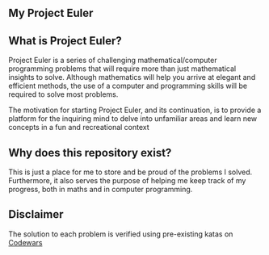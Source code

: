## My Project Euler

## What is Project Euler?
Project Euler is a series of challenging mathematical/computer programming problems that will require more than just mathematical insights to solve. Although mathematics will help you arrive at elegant and efficient methods, the use of a computer and programming skills will be required to solve most problems.

The motivation for starting Project Euler, and its continuation, is to provide a platform for the inquiring mind to delve into unfamiliar areas and learn new concepts in a fun and recreational context

## Why does this repository exist?
This is just a place for me to store and be proud of the problems I solved. Furthermore, it also serves the purpose of helping me keep track of my progress, both in maths and in computer programming.

## Disclaimer
The solution to each problem is verified using pre-existing katas on [Codewars](https://www.codewars.com)

